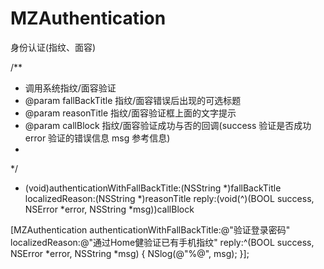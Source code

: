 # MZAuthentication
身份认证(指纹、面容)

/**
 * 调用系统指纹/面容验证
 * @param fallBackTitle 指纹/面容错误后出现的可选标题
 * @param reasonTitle 指纹/面容验证框上面的文字提示
 * @param callBlock 指纹/面容验证成功与否的回调(success 验证是否成功 error 验证的错误信息 msg 参考信息)
 *
 */
+ (void)authenticationWithFallBackTitle:(NSString *)fallBackTitle localizedReason:(NSString *)reasonTitle reply:(void(^)(BOOL success, NSError *error, NSString *msg))callBlock


[MZAuthentication authenticationWithFallBackTitle:@"验证登录密码" localizedReason:@"通过Home健验证已有手机指纹" reply:^(BOOL success, NSError *error, NSString *msg) {
        NSlog(@"%@", msg);
    }];
